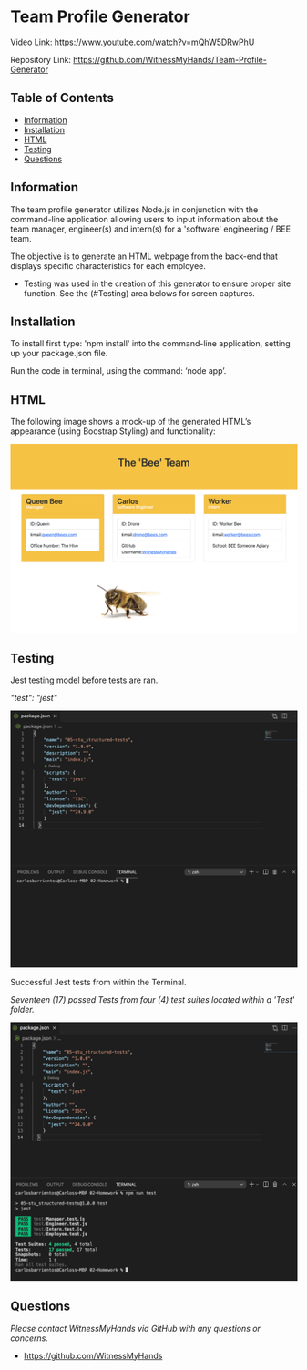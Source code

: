 # Team Profile Generator

Video Link: https://www.youtube.com/watch?v=mQhW5DRwPhU

Repository Link: https://github.com/WitnessMyHands/Team-Profile-Generator

## Table of Contents

- [Information](#Information)
- [Installation](#Installation)
- [HTML](#HTML)
- [Testing](#Testing)
- [Questions](#Questions)

## Information

The team profile generator utilizes Node.js in conjunction with the command-line application allowing users to input information about the team manager, engineer(s) and intern(s) for a 'software' engineering / BEE team.

The objective is to generate an HTML webpage from the back-end that displays specific characteristics for each employee.

* Testing was used in the creation of this generator to ensure proper site function. See the (#Testing) area belows for screen captures.

## Installation

To install first type: 'npm install' into the command-line application, setting up your package.json file.

Run the code in terminal, using the command: ‘node app’.

## HTML

The following image shows a mock-up of the generated HTML’s appearance (using Boostrap Styling) and functionality:

![HTML webpage titled “The 'BEE' Team” features three boxes listing employee names, titles, and other key info.](./assets/Home.jpg)

## Testing

Jest testing model before tests are ran.

*"test": "jest"*

![package.json file in place to run test(s).](./assets/test.jpg)

Successful Jest tests from within the Terminal.

*Seventeen (17) passed Tests from four (4) test suites located within a 'Test' folder.*

![Tests SUCCESSFULLY ran on all files, using 'npm run test'.](./assets/pass.jpg)

## Questions
*Please contact WitnessMyHands via GitHub with any questions or concerns.*

- https://github.com/WitnessMyHands

